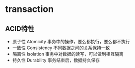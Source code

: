 # transaction

## ACID特性

- 原子性 Atomicity 事务中的操作，要么都执行，要么都不执行
- 一致性 Consistency 不同数据之间的关系保持一致
- 隔离性 Isolation 事务中对数据的读写，可以做到相互隔离
- 持久性 Durability 事务结束后，数据持久保存
